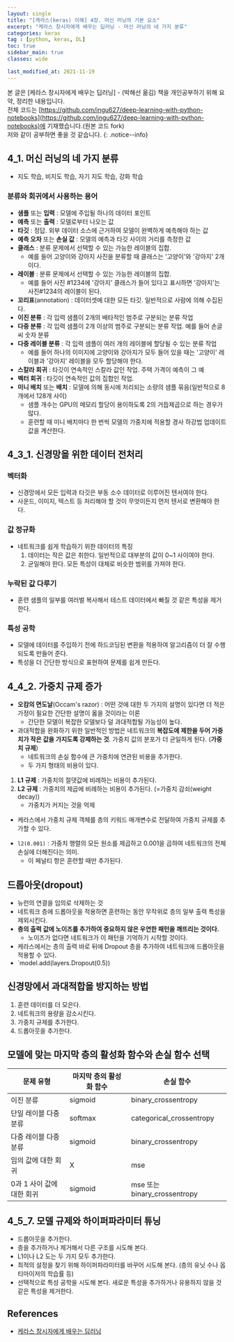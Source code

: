 ```yaml
---
layout: single
title: "[케라스(keras) 이해] 4장. 머신 러닝의 기본 요소"
excerpt: "케라스 창시자에게 배우는 딥러닝 - 머신 러닝의 네 가지 분류"
categories: keras
tag : [python, keras, DL]
toc: true
sidebar_main: true
classes: wide

last_modified_at: 2021-11-19
---
```


본 글은 [케라스 창시자에게 배우는 딥러닝] - (박해선 옮김) 책을 개인공부하기 위해 요약, 정리한 내용입니다. <br>전체 코드는 [https://github.com/ingu627/deep-learning-with-python-notebooks](https://github.com/ingu627/deep-learning-with-python-notebooks)에 기재했습니다.(원본 코드 fork) <br>저와 같이 공부하면 좋을 것 같습니다.
{: .notice--info}

## 4_1. 머신 러닝의 네 가지 분류

- 지도 학습, 비지도 학습, 자기 지도 학습, 강화 학습

### 분류와 회귀에서 사용하는 용어

- **샘플** 또는 **입력** : 모델에 주입될 하나의 데이터 포인트
- **예측** 또는 **출력** : 모델로부터 나오는 값
- **타깃** : 정답. 외부 데이터 소스에 근거하여 모델이 완벽하게 예측해야 하는 값
- **예측 오차** 또는 **손실 값** : 모델의 예측과 타깃 사이의 거리를 측정한 값
- **클래스** : 분류 문제에서 선택할 수 있는 가능한 레이블의 집합.
  - 예를 들어 고양이와 강아지 사진을 분류할 때 클래스는 '고양이'와 '강아지' 2개이다.
- **레이블** : 분류 문제에서 선택할 수 있는 가능한 레이블의 집합.
  - 예를 들어 사진 #1234에 '강아지' 클래스가 들어 있다고 표시하면 '강아지'는 사진#1234의 레이블이 된다.
- **꼬리표**(annotation) : 데이터셋에 대한 모든 타깃. 일반적으로 사람에 의해 수집된다.
- **이진 분류** : 각 입력 샘플이 2개의 배타적인 범주로 구분되는 분류 작업
- **다중 분류** : 각 입력 샘플이 2개 이상의 범주로 구분되는 분류 작업. 예를 들어 손글씨 숫자 분류
- **다중 레이블 분류** : 각 입력 샘플이 여러 개의 레이블에 할당될 수 있는 분류 작업 
  - 예를 들어 하나의 이미지에 고양이와 강아지가 모두 들어 있을 때는 '고양이' 레이블과 '강아지' 레이블을 모두 할당해야 한다.
- **스칼라 회귀** : 타깃이 연속적인 스칼라 값인 작업. 주택 가격이 예측이 그 예 
- **벡터 회귀** : 타깃이 연속적인 값의 집합인 작업.
- **미니 배치** 또는 **배치** : 모델에 의해 동시에 처리되는 소량의 샘플 묶음(일반적으로 8개에서 128개 사이)
  - 샘플 개수는 GPU의 메모리 할당이 용이하도록 2의 거듭제곱으로 하는 경우가 많다.
  - 훈련할 때 미니 배치마다 한 번씩 모델의 가중치에 적용할 경사 하강법 업데이트 값을 계산한다.

## 4_3_1. 신경망을 위한 데이터 전처리

### 벡터화 

- 신경망에서 모든 입력과 타깃은 부동 소수 데이터로 이루어진 텐서여야 한다.
- 사운드, 이미지, 텍스트 등 처리해야 할 것이 무엇이든지 먼저 텐서로 변환해야 한다.

### 값 정규화

- 네트워크를 쉽게 학습하기 위한 데이터의 특징
  1. 데이터는 작은 값은 취한다. 일반적으로 대부분의 값이 0~1 사이여야 한다.
  2. 균일해야 한다. 모든 특성이 대체로 비슷한 범위를 가져야 한다.

### 누락된 값 다루기

- 훈련 샘플의 일부를 여러벌 복사해서 테스트 데이터에서 빠질 것 같은 특성을 제거한다. 

### 특성 공학

- 모델에 데이터를 주입하기 전에 하드코딩된 변환을 적용하여 알고리즘이 더 잘 수행되도록 만들어 준다.
- 특성을 더 간단한 방식으로 표현하여 문제를 쉽게 만든다.

## 4_4_2. 가중치 규제 증가 

- **오캄의 면도날**(Occam's razor) : 어떤 것에 대한 두 가지의 설명이 있다면 더 적은 가정이 필요한 간단한 설명이 옳을 것이라는 이론
  - 간단한 모델이 복잡한 모델보다 덜 과대적합될 가능성이 높다.
- 과대적합을 완화하기 위한 일반적인 방법은 네트워크의 **복잡도에 제한을 두어 가중치가 작은 값을 가지도록 강제하는 것**. 가중치 값의 분포가 더 균일하게 된다. (**가중치 규제**)
  - 네트워크의 손실 함수에 큰 가중치에 연관된 비용을 추가한다. 
  - 두 가지 형태의 비용이 있다.
1. **L1 규제** : 가중치의 절댓값에 비례하는 비용이 추가된다.
2. **L2 규제** : 가중치의 제곱에 비례하는 비용이 추가된다. (=가중치 감쇠(weight decay))
   - 가중치가 커지는 것을 억제

- 케라스에서 가중치 규제 객체를 층의 키워드 매개변수로 전달하여 가중치 규제를 추가할 수 있다.

<script src="https://gist.github.com/ingu627/c874596cc69151da84cad5932d66a632.js"></script>

- `l2(0.001)` : 가중치 행렬의 모든 원소를 제곱하고 0.001을 곱하여 네트워크의 전체 손실에 더해진다는 의미.
  - 이 페널티 항은 훈련할 때만 추가된다.

## 드롭아웃(dropout)

- 뉴런의 연결을 임의로 삭제하는 것
- 네트워크 층에 드롭아웃을 적용하면 훈련하는 동안 무작위로 층의 일부 출력 특성을 제외시킨다.
- **층의 출력 값에 노이즈를 추가하여 중요하지 않은 우연한 패턴을 깨뜨리는 것이다.**
  - 노이즈가 없다면 네트워크가 이 패턴을 기억하기 시작할 것이다.
- 케라스에서는 층의 출력 바로 뒤에 Dropout 층을 추가하여 네트워크에 드롭아웃을 적용할 수 있다.
- `model.add(layers.Dropout(0.5))

## 신경망에서 과대적합을 방지하는 방법 

1. 훈련 데이터를 더 모은다.
2. 네트워크의 용량을 감소시킨다.
3. 가중치 규제를 추가한다.
4. 드롭아웃을 추가한다.

## 모델에 맞는 마지막 층의 활성화 함수와 손실 함수 선택

|문제 유형 | 마지막 층의 활성화 함수 | 손실 함수 |
| --- | ---| ---|
|이진 분류 | sigmoid | binary_crossentropy|
|단일 레이블 다중 분류 | softmax | categorical_crossentropy |
|다중 레이블 다중 분류 | sigmoid | binary_crossentropy |
|임의 값에 대한 회귀 | X | mse |
|0과 1 사이 값에 대한 회귀 | sigmoid | mse 또는 binary_crossentropy |

## 4_5_7. 모델 규제와 하이퍼파라미터 튜닝 

- 드롭아웃을 추가한다.
- 층을 추가하거나 제거해서 다른 구조를 시도해 본다.
- L1이나 L2 도는 두 가지 모두 추가한다.
- 최적의 설정을 찾기 위해 하이퍼파라미터를 바꾸어 시도해 본다. (층의 유닛 수나 옵티마이저의 학습률 등)
- 선택적으로 특성 공학을 시도해 본다. 새로운 특성을 추가하거나 유용하지 않을 것 같은 특성을 제거한다.


## References

- [케라스 창시자에게 배우는 딥러닝](https://www.aladin.co.kr/shop/wproduct.aspx?ItemId=173992478)  